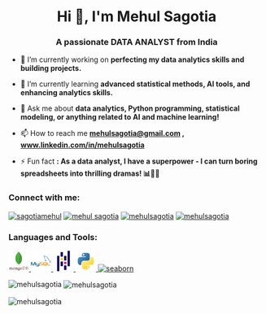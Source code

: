 <h1 align="center">Hi 👋, I'm Mehul Sagotia</h1>
<h3 align="center">A passionate DATA ANALYST from India</h3>

- 🔭 I’m currently working on **perfecting my data analytics skills and building projects.**

- 🌱 I’m currently learning **advanced statistical methods, AI tools, and enhancing analytics skills.**

- 💬 Ask me about **data analytics, Python programming, statistical modeling, or anything related to AI and machine learning!**

- 📫 How to reach me **mehulsagotia@gmail.com , www.linkedin.com/in/mehulsagotia**

- ⚡ Fun fact **: As a data analyst, I have a superpower - I can turn boring spreadsheets into thrilling dramas! 📊🕵️‍♂️**

<h3 align="left">Connect with me:</h3>
<p align="left">
<a href="https://twitter.com/sagotiamehul" target="blank"><img align="center" src="https://raw.githubusercontent.com/rahuldkjain/github-profile-readme-generator/master/src/images/icons/Social/twitter.svg" alt="sagotiamehul" height="30" width="40" /></a>
<a href="https://linkedin.com/in/mehul sagotia" target="blank"><img align="center" src="https://raw.githubusercontent.com/rahuldkjain/github-profile-readme-generator/master/src/images/icons/Social/linked-in-alt.svg" alt="mehul sagotia" height="30" width="40" /></a>
<a href="https://kaggle.com/mehulsagotia" target="blank"><img align="center" src="https://raw.githubusercontent.com/rahuldkjain/github-profile-readme-generator/master/src/images/icons/Social/kaggle.svg" alt="mehulsagotia" height="30" width="40" /></a>
<a href="https://www.hackerrank.com/mehulsagotia" target="blank"><img align="center" src="https://raw.githubusercontent.com/rahuldkjain/github-profile-readme-generator/master/src/images/icons/Social/hackerrank.svg" alt="mehulsagotia" height="30" width="40" /></a>
</p>

<h3 align="left">Languages and Tools:</h3>
<p align="left"> <a href="https://www.mongodb.com/" target="_blank" rel="noreferrer"> <img src="https://raw.githubusercontent.com/devicons/devicon/master/icons/mongodb/mongodb-original-wordmark.svg" alt="mongodb" width="40" height="40"/> </a> <a href="https://www.mysql.com/" target="_blank" rel="noreferrer"> <img src="https://raw.githubusercontent.com/devicons/devicon/master/icons/mysql/mysql-original-wordmark.svg" alt="mysql" width="40" height="40"/> </a> <a href="https://pandas.pydata.org/" target="_blank" rel="noreferrer"> <img src="https://raw.githubusercontent.com/devicons/devicon/2ae2a900d2f041da66e950e4d48052658d850630/icons/pandas/pandas-original.svg" alt="pandas" width="40" height="40"/> </a> <a href="https://www.python.org" target="_blank" rel="noreferrer"> <img src="https://raw.githubusercontent.com/devicons/devicon/master/icons/python/python-original.svg" alt="python" width="40" height="40"/> </a> <a href="https://seaborn.pydata.org/" target="_blank" rel="noreferrer"> <img src="https://seaborn.pydata.org/_images/logo-mark-lightbg.svg" alt="seaborn" width="40" height="40"/> </a> </p>

<p><img align="left" src="https://github-readme-stats.vercel.app/api/top-langs?username=mehulsagotia&show_icons=true&locale=en&layout=compact" alt="mehulsagotia" /></p>

<p>&nbsp;<img align="center" src="https://github-readme-stats.vercel.app/api?username=mehulsagotia&show_icons=true&locale=en" alt="mehulsagotia" /></p>

<p><img align="center" src="https://github-readme-streak-stats.herokuapp.com/?user=mehulsagotia&" alt="mehulsagotia" /></p>
